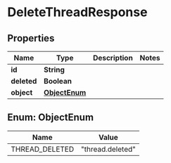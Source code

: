 # DeleteThreadResponse

## Properties
Name | Type | Description | Notes
------------ | ------------- | ------------- | -------------
**id** | **String** |  | 
**deleted** | **Boolean** |  | 
**object** | [**ObjectEnum**](#ObjectEnum) |  | 

<a name="ObjectEnum"></a>
## Enum: ObjectEnum
Name | Value
---- | -----
THREAD_DELETED | &quot;thread.deleted&quot;
